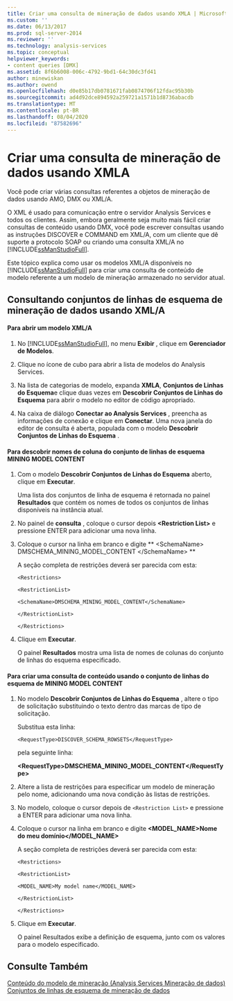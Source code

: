 ```yaml
---
title: Criar uma consulta de mineração de dados usando XMLA | Microsoft Docs
ms.custom: ''
ms.date: 06/13/2017
ms.prod: sql-server-2014
ms.reviewer: ''
ms.technology: analysis-services
ms.topic: conceptual
helpviewer_keywords:
- content queries [DMX]
ms.assetid: 8f6b6008-006c-4792-9bd1-64c30dc3fd41
author: minewiskan
ms.author: owend
ms.openlocfilehash: d0e85b17db0781671fab0874706f12fdac95b30b
ms.sourcegitcommit: ad4d92dce894592a259721a1571b1d8736abacdb
ms.translationtype: MT
ms.contentlocale: pt-BR
ms.lasthandoff: 08/04/2020
ms.locfileid: "87582696"
---
```

# <a name="create-a-data-mining-query-by-using-xmla"></a>Criar uma consulta de mineração de dados usando XMLA
  Você pode criar várias consultas referentes a objetos de mineração de dados usando AMO, DMX ou XML/A.  
  
 O XML é usado para comunicação entre o servidor Analysis Services e todos os clientes. Assim, embora geralmente seja muito mais fácil criar consultas de conteúdo usando DMX, você pode escrever consultas usando as instruções DISCOVER e COMMAND em XML/A, com um cliente que dê suporte a protocolo SOAP ou criando uma consulta XML/A no [!INCLUDE[ssManStudioFull](../../includes/ssmanstudiofull-md.md)].  
  
 Este tópico explica como usar os modelos XML/A disponíveis no [!INCLUDE[ssManStudioFull](../../includes/ssmanstudiofull-md.md)] para criar uma consulta de conteúdo de modelo referente a um modelo de mineração armazenado no servidor atual.  
  
## <a name="querying-data-mining-schema-rowsets-by-using-xmla"></a>Consultando conjuntos de linhas de esquema de mineração de dados usando XML/A  
  
#### <a name="to-open-an-xmla-template"></a>Para abrir um modelo XML/A  
  
1.  No [!INCLUDE[ssManStudioFull](../../includes/ssmanstudiofull-md.md)], no menu **Exibir** , clique em **Gerenciador de Modelos**.  
  
2.  Clique no ícone de cubo para abrir a lista de modelos do Analysis Services.  
  
3.  Na lista de categorias de modelo, expanda **XMLA**, **Conjuntos de Linhas do Esquema**e clique duas vezes em **Descobrir Conjuntos de Linhas do Esquema** para abrir o modelo no editor de código apropriado.  
  
4.  Na caixa de diálogo **Conectar ao Analysis Services** , preencha as informações de conexão e clique em **Conectar**. Uma nova janela do editor de consulta é aberta, populada com o modelo **Descobrir Conjuntos de Linhas do Esquema** .  
  
#### <a name="to-discover-column-names-from-the-mining-model-content-schema-rowset"></a>Para descobrir nomes de coluna do conjunto de linhas de esquema MINING MODEL CONTENT  
  
1.  Com o modelo **Descobrir Conjuntos de Linhas do Esquema** aberto, clique em **Executar**.  
  
     Uma lista dos conjuntos de linha de esquema é retornada no painel **Resultados** que contém os nomes de todos os conjuntos de linhas disponíveis na instância atual.  
  
2.  No painel de **consulta** , coloque o cursor depois **\<Restriction List>** e pressione ENTER para adicionar uma nova linha.  
  
3.  Coloque o cursor na linha em branco e digite ** \<SchemaName> DMSCHEMA_MINING_MODEL_CONTENT \</SchemaName> **  
  
     A seção completa de restrições deverá ser parecida com esta:  
  
     `<Restrictions>`  
  
     `<RestrictionList>`  
  
     `<SchemaName>DMSCHEMA_MINING_MODEL_CONTENT</SchemaName>`  
  
     `</RestrictionList>`  
  
     `</Restrictions>`  
  
4.  Clique em **Executar**.  
  
     O painel **Resultados** mostra uma lista de nomes de colunas do conjunto de linhas do esquema especificado.  
  
#### <a name="to-create-a-content-query-using-the-mining-model-content-schema-rowset"></a>Para criar uma consulta de conteúdo usando o conjunto de linhas do esquema de MINING MODEL CONTENT  
  
1.  No modelo **Descobrir Conjuntos de Linhas do Esquema** , altere o tipo de solicitação substituindo o texto dentro das marcas de tipo de solicitação.  
  
     Substitua esta linha:  
  
     `<RequestType>DISCOVER_SCHEMA_ROWSETS</RequestType>`  
  
     pela seguinte linha:  
  
     **\<RequestType>DMSCHEMA_MINING_MODEL_CONTENT\</RequestType>**  
  
2.  Altere a lista de restrições para especificar um modelo de mineração pelo nome, adicionando uma nova condição às listas de restrições.  
  
3.  No modelo, coloque o cursor depois de `<Restriction List>` e pressione a ENTER para adicionar uma nova linha.  
  
4.  Coloque o cursor na linha em branco e digite **<MODEL_NAME>Nome do meu domínio</MODEL_NAME>**  
  
     A seção completa de restrições deverá ser parecida com esta:  
  
     `<Restrictions>`  
  
     `<RestrictionList>`  
  
     `<MODEL_NAME>My model name</MODEL_NAME>`  
  
     `</RestrictionList>`  
  
     `</Restrictions>`  
  
5.  Clique em **Executar**.  
  
     O painel Resultados exibe a definição de esquema, junto com os valores para o modelo especificado.  
  
## <a name="see-also"></a>Consulte Também  
 [Conteúdo do modelo de mineração &#40;Analysis Services Mineração de dados&#41;](mining-model-content-analysis-services-data-mining.md)   
 [Conjuntos de linhas de esquema de mineração de dados](https://docs.microsoft.com/bi-reference/schema-rowsets/data-mining/data-mining-schema-rowsets) 
  
  
